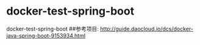 # docker-test-spring-boot
docker-test-spring-boot
##参考项目:
http://guide.daocloud.io/dcs/docker-java-spring-boot-9153934.html

